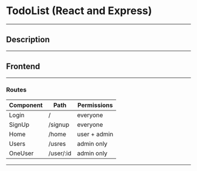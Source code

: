# TodoList (React and Express)
---------
## Description

-----------

## Frontend
-----------
### Routes
Component     |     Path    |  Permissions
------------- | ----------- | ------------
Login         | /           | everyone
SignUp        | /signup     | everyone
Home          | /home       | user + admin 
Users         | /usres      | admin only 
OneUser       | /user/:id   | admin only 

-------------
